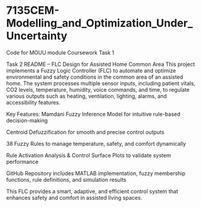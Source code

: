 # 7135CEM-Modelling_and_Optimization_Under_Uncertainty
Code for MOUU module Coursework
Task 1


Task 2
README – FLC Design for Assisted Home Common Area
This project implements a Fuzzy Logic Controller (FLC) to automate and optimize environmental and safety conditions in the common area of an assisted home. The system processes multiple sensor inputs, including patient vitals, CO2 levels, temperature, humidity, voice commands, and time, to regulate various outputs such as heating, ventilation, lighting, alarms, and accessibility features.

Key Features:
Mamdani Fuzzy Inference Model for intuitive rule-based decision-making

Centroid Defuzzification for smooth and precise control outputs

38 Fuzzy Rules to manage temperature, safety, and comfort dynamically

Rule Activation Analysis & Control Surface Plots to validate system performance

GitHub Repository includes MATLAB implementation, fuzzy membership functions, rule definitions, and simulation results

This FLC provides a smart, adaptive, and efficient control system that enhances safety and comfort in assisted living spaces.
